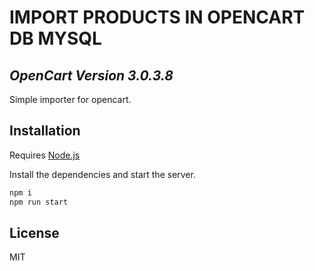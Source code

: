 # IMPORT PRODUCTS IN OPENCART DB MYSQL
## _OpenCart Version 3.0.3.8_

Simple importer for opencart. 

## Installation

Requires [Node.js](https://nodejs.org/) 

Install the dependencies and start the server.

```sh
npm i
npm run start
```

## License
MIT

